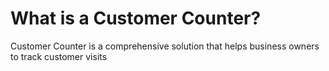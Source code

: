 # What is a Customer Counter?

Customer Counter is a comprehensive solution that helps business owners to track customer visits
